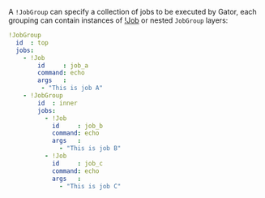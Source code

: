 A `!JobGroup` can specify a collection of jobs to be executed by Gator, each
grouping can contain instances of [!Job](job.md) or nested `JobGroup` layers:

```yaml
!JobGroup
  id  : top
  jobs:
    - !Job
        id     : job_a
        command: echo
        args   :
         - "This is job A"
    - !JobGroup
        id  : inner
        jobs:
          - !Job
            id     : job_b
            command: echo
            args   :
              - "This is job B"
          - !Job
            id     : job_c
            command: echo
            args   :
              - "This is job C"
```
